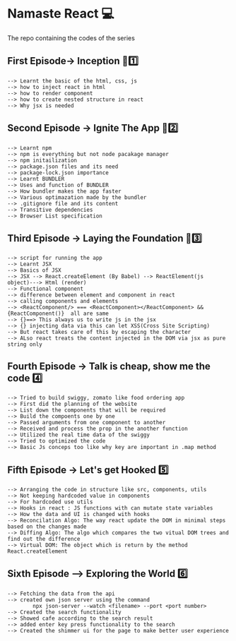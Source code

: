 # Namaste React 💻
The repo containing the codes of the series

## First Episode-> Inception 🥇1️⃣
    --> Learnt the basic of the html, css, js
    --> how to inject react in html
    --> how to render component
    --> how to create nested structure in react
    --> Why jsx is needed


## Second Episode -> Ignite The App 🥈2️⃣
    --> Learnt npm
    --> npm is everything but not node pacakage manager
    --> npm initailization
    --> package.json files and its need
    --> package-lock.json importance
    --> Learnt BUNDLER
    --> Uses and function of BUNDLER
    --> How bundler makes the app faster
    --> Various optimazation made by the bundler
    --> .gitignore file and its content
    --> Transitive dependencies
    --> Browser List specification

## Third Episode -> Laying the Foundation 🥉3️⃣
    --> script for running the app
    --> Learnt JSX
    --> Basics of JSX
    --> JSX --> React.createElement (By Babel) --> ReactElement(js object)---> Html (render)
    --> Functional component
    --> difference between element and component in react
    --> calling components and elements
    --> <ReactComponent/> === <ReactComponent></ReactComponent> && {ReactComponent()}  all are same
    --> {}==> This always us to write js in the jsx
    --> {} injecting data via this can let XSS(Cross Site Scripting)
    --> But react takes care of this by escaping the character 
    --> ALso react treats the content injected in the DOM via jsx as pure string only

## Fourth Episode -> Talk is cheap, show me the code 4️⃣
    --> Tried to build swiggy, zomato like food ordering app
    --> First did the planning of the website
    --> List down the components that will be required
    --> Build the compoents one by one
    --> Passed arguments from one component to another 
    --> Received and process the prop in the another function
    --> Utilized the real time data of the swiggy
    --> Tried to optimized the code
    --> Basic Js conceps too like why key are important in .map method

## Fifth Episode -> Let's get Hooked 5️⃣
    --> Arranging the code in structure like src, components, utils
    --> Not keeping hardcoded value in components
    --> For hardcoded use utils
    --> Hooks in react : JS functions with can mutate state variables
    --> How the data and UI is changed with hooks
    --> Reconcilation Algo: The way react update the DOM in minimal steps based on the changes made
    --> Diffing Algo: The algo which compares the two vitual DOM trees and find out the difference
    --> Virtual DOM: The object which is return by the method React.createElement
    
## Sixth Episode --> Exploring the World 6️⃣
    --> Fetching the data from the api
    --> created own json server using the command 
            npx json-server --watch <filename> --port <port number>
    --> Created the search functionality
    --> Showed cafe according to the search result
    --> added enter key press functionality to the search
    --> Created the shimmer ui for the page to make better user experience

